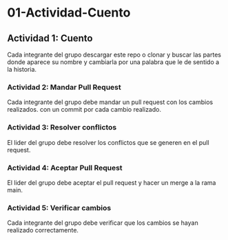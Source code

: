 # 01-Actividad-Cuento

## Actividad 1: Cuento

Cada integrante del grupo descargar este repo o clonar y buscar las partes donde aparece su nombre y cambiarla por una palabra que le de sentido a la historia.

### Actividad 2: Mandar Pull Request

Cada integrante del grupo debe mandar un pull request con los cambios realizados. con un commit por cada cambio realizado.

### Actividad 3: Resolver conflictos

El lider del grupo debe resolver los conflictos que se generen en el pull request.

### Actividad 4: Aceptar Pull Request

El lider del grupo debe aceptar el pull request y hacer un merge a la rama main.

### Actividad 5: Verificar cambios

Cada integrante del grupo debe verificar que los cambios se hayan realizado correctamente.
